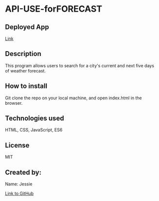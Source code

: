 # API-USE-forFORECAST

## Deployed App

[Link](https://ladystephani.github.io/API-use-forForecast/)

## Description

This program allows users to search for a city's current and next five days of weather forecast.

## How to install

Git clone the repo on your local machine, and open index.html in the browser.

## Technologies used

HTML, CSS, JavaScript, ES6

## License

MIT

## Created by:

Name: Jessie

[Link to GitHub](https://github.com/ladystephani)
